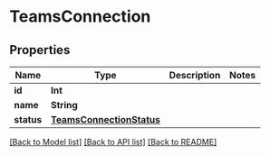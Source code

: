 # TeamsConnection

## Properties

Name | Type | Description | Notes
------------ | ------------- | ------------- | -------------
**id** | **Int** |  | 
**name** | **String** |  | 
**status** | [**TeamsConnectionStatus**](TeamsConnectionStatus.md) |  | 

[[Back to Model list]](../#documentation-for-models) [[Back to API list]](../#documentation-for-api-endpoints) [[Back to README]](../)


